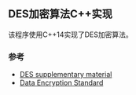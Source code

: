 ## DES加密算法C++实现
该程序使用C++14实现了DES加密算法。
### 参考

- [DES supplementary material](https://en.wikipedia.org/wiki/DES_supplementary_material)
- [Data Encryption Standard](https://en.wikipedia.org/wiki/Data_Encryption_Standard)
